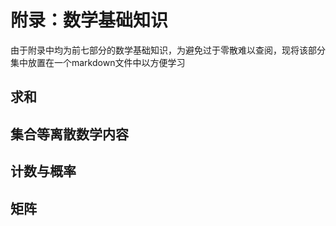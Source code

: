 # 附录：数学基础知识

由于附录中均为前七部分的数学基础知识，为避免过于零散难以查阅，现将该部分集中放置在一个markdown文件中以方便学习

## 求和



## 集合等离散数学内容



## 计数与概率



## 矩阵